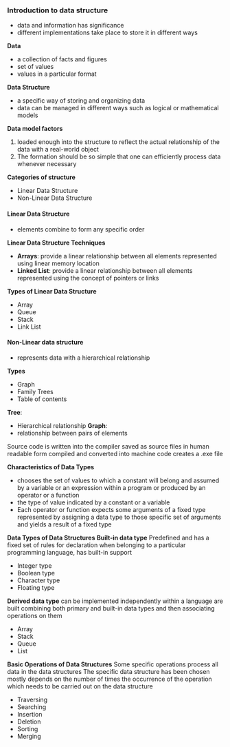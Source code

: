 ### Introduction to data structure
- data and information has significance
- different implementations take place to store it in different ways

**Data**
- a collection of facts and figures
- set of values
- values in a particular format

**Data Structure**
- a specific way of storing and organizing data
- data can be managed in different ways such as logical or mathematical models

**Data model factors**
1) loaded enough into the structure to reflect the actual relationship of the data with a real-world object
2) The formation should be so simple that one can efficiently process data whenever necessary

**Categories of structure**
- Linear Data Structure
- Non-Linear Data Structure

#### Linear Data Structure
- elements combine to form any specific order

**Linear Data Structure Techniques** 
- **Arrays**: provide a linear relationship between all elements represented using linear memory location
- **Linked List**: provide a linear relationship between all elements represented using the concept of pointers or links 

**Types of Linear Data Structure**
- Array 
- Queue
- Stack
- Link List

#### Non-Linear data structure
- represents data with a hierarchical relationship

**Types**
- Graph
- Family Trees
- Table of contents

**Tree**:
- Hierarchical relationship
**Graph**:
- relationship between pairs of elements


Source code is written into the compiler
saved as source files in human readable form
compiled and converted into machine code
creates a .exe file

**Characteristics of Data Types**
- chooses the set of values to which a constant will belong and assumed by a variable or an expression within a program or produced by an operator or a function
- the type of value indicated by a constant or a variable 
- Each operator or function expects some arguments of a fixed type represented by assigning a data type to those specific set of arguments and yields a result of a fixed type

**Data Types of Data Structures**
**Built-in data type**
	Predefined and has a fixed set of rules for declaration
	when belonging to a particular programming language, has built-in support
- Integer type
- Boolean type
- Character type
- Floating type

**Derived data type**
	can be implemented independently within a language
	are built combining both primary and built-in data types and then associating operations on them
- Array
- Stack
- Queue
- List

**Basic Operations of Data Structures**
	Some specific operations process all data in the data structures
	The specific data structure has been chosen mostly depends on the number of times the occurrence of the operation which needs to be carried out on the data structure
- Traversing
- Searching
- Insertion
- Deletion
- Sorting
- Merging
